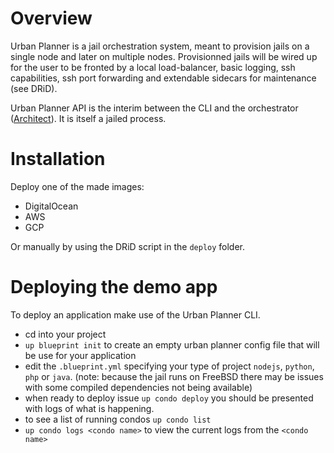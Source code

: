 # Overview

Urban Planner is a jail orchestration system, meant to provision jails on a single node and later on multiple nodes. Provisionned jails will be wired up for the user to be fronted by a local load-balancer, basic logging, ssh capabilities, ssh port forwarding and extendable sidecars for maintenance (see DRiD).

Urban Planner API is the interim between the CLI and the orchestrator ([Architect](https://github.com/sjolicoeur/architect_up/)). It is itself a jailed process.

# Installation

Deploy one of the made images:
- DigitalOcean
- AWS
- GCP

Or manually by using the DRiD script in the `deploy` folder.

# Deploying the demo app

To deploy an application make use of the Urban Planner CLI.
- cd into your project
- `up blueprint init` to create an empty urban planner config file that will be use for your application
- edit the `.blueprint.yml` specifying your type of project `nodejs`, `python`, `php` or `java`. (note: because the jail runs on FreeBSD there may be issues with some compiled dependencies not being available)
- when ready to deploy issue `up condo deploy` you should be presented with  logs of what is happening.
- to see a list of running condos `up condo list`
- `up condo logs <condo name>` to view the current logs from the `<condo name>`



